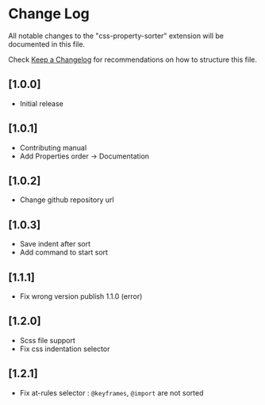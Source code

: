 # Change Log

All notable changes to the "css-property-sorter" extension will be documented in this file.

Check [Keep a Changelog](http://keepachangelog.com/) for recommendations on how to structure this file.

## [1.0.0]

- Initial release

## [1.0.1]

- Contributing manual
- Add Properties order -> Documentation

## [1.0.2]

- Change github repository url

## [1.0.3]

- Save indent after sort
- Add command to start sort

## [1.1.1]

- Fix wrong version publish 1.1.0 (error)

## [1.2.0]

- Scss file support
- Fix css indentation selector

## [1.2.1]

- Fix at-rules selector : `@keyframes`, `@import` are not sorted
